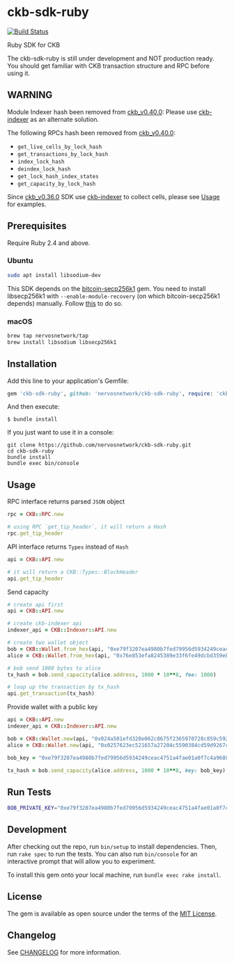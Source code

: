 # ckb-sdk-ruby

[![Build Status](https://travis-ci.com/nervosnetwork/ckb-sdk-ruby.svg?branch=develop)](https://travis-ci.com/nervosnetwork/ckb-sdk-ruby)

Ruby SDK for CKB

The ckb-sdk-ruby is still under development and NOT production ready. You should get familiar with CKB transaction structure and RPC before using it.

## WARNING
Module Indexer hash been removed from [ckb_v0.40.0](https://github.com/nervosnetwork/ckb/releases/tag/v0.40.0): Please use [ckb-indexer](https://github.com/nervosnetwork/ckb-indexer) as an alternate solution.

The following RPCs hash been removed from [ckb_v0.40.0](https://github.com/nervosnetwork/ckb/releases/tag/v0.40.0):
* `get_live_cells_by_lock_hash`
* `get_transactions_by_lock_hash`
* `index_lock_hash`
* `deindex_lock_hash`
* `get_lock_hash_index_states`
* `get_capacity_by_lock_hash`

Since [ckb_v0.36.0](https://github.com/nervosnetwork/ckb/releases/tag/v0.36.0) SDK use [ckb-indexer](https://github.com/nervosnetwork/ckb-indexer) to collect cells, please see [Usage](#usage) for examples.

## Prerequisites

Require Ruby 2.4 and above.

### Ubuntu

```bash
sudo apt install libsodium-dev
```

This SDK depends on the [bitcoin-secp256k1](https://github.com/cryptape/ruby-bitcoin-secp256k1) gem. You need to install libsecp256k1 with `--enable-module-recovery` (on which bitcoin-secp256k1 depends) manually. Follow [this](https://github.com/cryptape/ruby-bitcoin-secp256k1#prerequisite) to do so.

### macOS

```bash
brew tap nervosnetwork/tap
brew install libsodium libsecp256k1
```

## Installation

Add this line to your application's Gemfile:

```ruby
gem 'ckb-sdk-ruby', github: 'nervosnetwork/ckb-sdk-ruby', require: 'ckb'
```

And then execute:

    $ bundle install

If you just want to use it in a console:

```
git clone https://github.com/nervosnetwork/ckb-sdk-ruby.git
cd ckb-sdk-ruby
bundle install
bundle exec bin/console
```

## Usage

RPC interface returns parsed `JSON` object

```ruby
rpc = CKB::RPC.new

# using RPC `get_tip_header`, it will return a Hash
rpc.get_tip_header
```

API interface returns `Types` instead of `Hash`

```ruby
api = CKB::API.new

# it will return a CKB::Types::BlockHeader
api.get_tip_header
```

Send capacity

```ruby
# create api first
api = CKB::API.new

# create ckb-indexer api
indexer_api = CKB::Indexer::API.new

# create two wallet object
bob = CKB::Wallet.from_hex(api, "0xe79f3207ea4980b7fed79956d5934249ceac4751a4fae01a0f7c4a96884bc4e3", indexer_api: indexer_api)
alice = CKB::Wallet.from_hex(api, "0x76e853efa8245389e33f6fe49dcbd359eb56be2f6c3594e12521d2a806d32156", indexer_api: indexer_api)

# bob send 1000 bytes to alice
tx_hash = bob.send_capacity(alice.address, 1000 * 10**8, fee: 1000)

# loop up the transaction by tx_hash
api.get_transaction(tx_hash)
```

Provide wallet with a public key

```ruby
api = CKB::API.new
indexer_api = CKB::Indexer::API.new

bob = CKB::Wallet.new(api, "0x024a501efd328e062c8675f2365970728c859c592beeefd6be8ead3d901330bc01", indexer_api: indexer_api)
alice = CKB::Wallet.new(api, "0x0257623ec521657a27204c5590384cd59d9267c06d75ab308070be692251b67c57", indexer_api: indexer_api)

bob_key = "0xe79f3207ea4980b7fed79956d5934249ceac4751a4fae01a0f7c4a96884bc4e3"

tx_hash = bob.send_capacity(alice.address, 1000 * 10**8, key: bob_key)
```

## Run Tests

```bash
BOB_PRIVATE_KEY="0xe79f3207ea4980b7fed79956d5934249ceac4751a4fae01a0f7c4a96884bc4e3" rake spec
```

## Development

After checking out the repo, run `bin/setup` to install dependencies. Then, run `rake spec` to run the tests. You can also run `bin/console` for an interactive prompt that will allow you to experiment.

To install this gem onto your local machine, run `bundle exec rake install`.

## License

The gem is available as open source under the terms of the [MIT License](https://opensource.org/licenses/MIT).

## Changelog

See [CHANGELOG](CHANGELOG.md) for more information.
